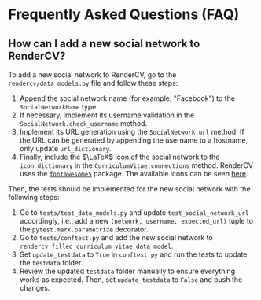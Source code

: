 
# Frequently Asked Questions (FAQ)

## How can I add a new social network to RenderCV?

To add a new social network to RenderCV, go to the `rendercv/data_models.py` file and follow these steps:

1. Append the social network name (for example, "Facebook") to the `SocialNetworkName` type.
2. If necessary, implement its username validation in the `SocialNetwork.check_username` method.
3. Implement its URL generation using the `SocialNetwork.url` method. If the URL can be generated by appending the username to a hostname, only update `url_dictionary`.
4. Finally, include the $\LaTeX$ icon of the social network to the `icon_dictionary` in the `CurriculumVitae.connections` method. RenderCV uses the [`fontawesome5`](https://ctan.org/pkg/fontawesome5?lang=en) package. The available icons can be seen [here](https://fosszone.csd.auth.gr/CTAN/fonts/fontawesome5/doc/fontawesome5.pdf).

Then, the tests should be implemented for the new social network with the following steps:

1. Go to `tests/test_data_models.py` and update `test_social_network_url` accordingly, i.e., add a new `(network, username, expected_url)` tuple to the `pytest.mark.parametrize` decorator.
2. Go to `tests/conftest.py` and add the new social network to `rendercv_filled_curriculum_vitae_data_model`.
3. Set `update_testdata` to `True` in `conftest.py` and run the tests to update the `testdata` folder.
4. Review the updated `testdata` folder manually to ensure everything works as expected. Then, set `update_testdata` to `False` and push the changes.
